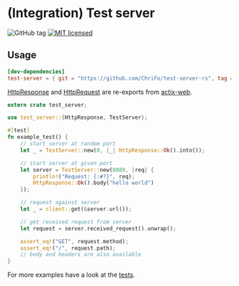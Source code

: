 # (Integration) Test server

![GitHub tag](https://img.shields.io/github/tag/ChriFo/test-server-rs.svg)
[![MIT licensed](https://img.shields.io/badge/license-MIT-blue.svg)](./LICENSE)

## Usage

```toml
[dev-dependencies]
test-server = { git = "https://github.com/ChriFo/test-server-rs", tag = "v0.2.4" }
```

[HttpResponse](https://actix.rs/api/actix-web/stable/actix_web/struct.HttpResponse.html) and [HttpRequest](https://actix.rs/api/actix-web/stable/actix_web/struct.HttpRequest.html) are re-exports from [actix-web](https://github.com/actix/actix-web).

```rust
extern crate test_server;

use test_server::{HttpResponse, TestServer};

#[test]
fn example_test() {
    // start server at random port
    let _ = TestServer::new(0, |_| HttpResponse::Ok().into());

    // start server at given port
    let server = TestServer::new(8080, |req| {
        println!("Request: {:#?}", req);
        HttpResponse::Ok().body("hello world")
    });

    // request against server
    let _ = client::get(&server.url());

    // get received request from server
    let request = server.received_request().unwrap();

    assert_eq!("GET", request.method);
    assert_eq!("/", request.path);
    // body and headers are also available
}
```

For more examples have a look at the [tests](https://github.com/ChriFo/test-server-rs/blob/master/src/lib.rs#L139).
